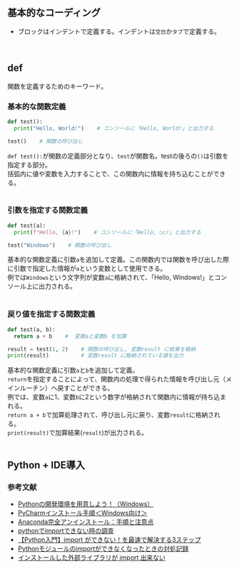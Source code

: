 ## 基本的なコーディング
- ブロックはインデントで定義する。インデントは`空白`か`タブ`で定義する。
<br>

## def
関数を定義するためのキーワード。<br>

### 基本的な関数定義
```python
def test():
  print("Hello, World!")    # コンソールに「Hello, World!」と出力する

test()    # 関数の呼び出し
```
`def test():`が関数の定義部分となり、`test`が関数名。testの後ろの`()`は引数を指定する部分。  
括弧内に値や変数を入力することで、この関数内に情報を持ち込むことができる。<br>
<br>

### 引数を指定する関数定義
```python
def test(a):
  print(f"Hello, {a}!")    # コンソールに「Hello, ○○!」と出力する

test("Windows")    # 関数の呼び出し
```
基本的な関数定義に引数`a`を追加して定義。この関数内では関数を呼び出した際に引数で指定した情報が`a`という変数として使用できる。<br>
例では`Windows`という文字列が変数`a`に格納されて、「Hello, Windows!」とコンソール上に出力される。<br>
<br>

### 戻り値を指定する関数定義
```python
def test(a, b):
  return a + b    #  変数aと変数b を加算

result = test(1, 2)    # 関数の呼び出し, 変数result に結果を格納
print(result)          # 変数result に格納されている値を出力
```
基本的な関数定義に引数`a`と`b`を追加して定義。<br>
`return`を指定することによって、関数内の処理で得られた情報を呼び出し元（メインルーチン）へ戻すことができる。<br>
例では、変数`a`に1、変数`b`に2という数字が格納されて関数内に情報が持ち込まれる。<br>
`return a + b`で加算処理されて、呼び出し元に戻り、変数`result`に格納される。<br>
`print(result)`で加算結果(`result`)が出力される。<br>
<br>

## Python + IDE導入
### 参考文献
- [Pythonの開発環境を用意しよう！（Windows）](https://prog-8.com/docs/python-env-win)
- [PyCharmインストール手順＜Windows向け＞](https://sukkiri.jp/technologies/ides/pycharm/pycharm-win.html)
- [Anaconda完全アンインストール：手順と注意点](https://beginner-engineers.com/uninstall-anaconda/)
- [pythonでimportできない時の調査](https://qiita.com/jmtsn/items/866a601424131c923b75)
- [【Python入門】import ができない！を最速で解決する3ステップ](https://www.sejuku.net/blog/71311)
- [Pythonモジュールのimportができなくなったときの対処記録](https://qiita.com/Kent_recuca/items/349586e9c034535f2991)
- [インストールした外部ライブラリが import 出来ない](https://ja.stackoverflow.com/questions/59693/%E3%82%A4%E3%83%B3%E3%82%B9%E3%83%88%E3%83%BC%E3%83%AB%E3%81%97%E3%81%9F%E5%A4%96%E9%83%A8%E3%83%A9%E3%82%A4%E3%83%96%E3%83%A9%E3%83%AA%E3%81%8C-import-%E5%87%BA%E6%9D%A5%E3%81%AA%E3%81%84)
